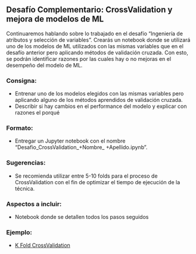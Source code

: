 ## Desafío Complementario: CrossValidation y mejora de modelos de ML
Continuaremos hablando sobre lo trabajado en el desafío “Ingeniería de atributos y selección de variables”. Crearás un notebook donde se utilizará uno de los modelos de ML utilizados con las mismas variables que en el desafío anterior pero aplicando métodos de validación cruzada. Con esto, se podrán identificar razones por las cuales hay o no mejoras en el desempeño del modelo de ML. 

### Consigna:
- Entrenar uno de los modelos elegidos con las mismas variables pero aplicando alguno de los métodos aprendidos de validación cruzada.
- Describir si hay cambios en el performance del modelo y explicar con razones el porqué


### Formato:
- Entregar un Jupyter notebook con el nombre “Desafio_CrossValidation_+Nombre_ +Apellido.ipynb”.

### Sugerencias:
- Se recomienda utilizar entre 5-10 folds para el proceso de CrossValidation con el fin de optimizar el tiempo de ejecución de la técnica. 

### Aspectos a incluir:
- Notebook donde se detallen todos los pasos seguidos

### Ejemplo:  
- [K Fold CrossValidation](https://www.kaggle.com/code/satishgunjal/tutorial-k-fold-cross-validation)